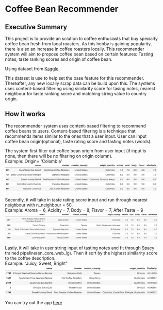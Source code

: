 # Coffee Bean Recommender

## Executive Summary
This project is to provide an solution to coffee enthusiasts that buy specialty coffee bean fresh from local roasters. As this hobby is gaining popularity, there is also an increase in coffee roasters locally. This recommender system will aim to propose coffee bean based on certain features: Tasting notes, taste ranking scores and origin of coffee bean.

Using dataset from [Kaggle](https://www.kaggle.com/datasets/hanifalirsyad/coffee-scrap-coffeereview)

This dataset is use to help set the base feature for this recommender. Thereafter, any new locally scrap data can be build upon this. The systems uses content-based filtering using similarity score for tasing notes, nearest neighbour for taste ranking score and matching string value to country origin.


## How it works
The recommender system uses content-based filtering to recommend coffee beans to users. Content-based filtering is a technique that recommends items similar to the ones that a user input. User can input coffee bean origin(optional), taste rating score and tasting notes (words).

The system first filter out coffee bean origin from user input (if input is none, then there will be no filtering on origin column). 
<br>Example: Origin= 'Colombia'
<br>![Origin](chart/origin.png)


Secondly, it will take in taste rating score input and run through nearest neighbour with n_neighbour = 50.
<br>Example: Aroma = 6, Acidity = 7, Body = 8, Flavor = 7, After Taste = 9
<br>![Neighbour](chart/neighbour.png)

Lastly, it will take in user string input of tasting notes and fit through Spacy trained pipeline(en_core_web_lg). Then it sort by the highest similarity score to the coffee description.
<br>Example: "Juicy, Sweet, Bright"
<br>![Tasting Notes](chart/spacy.png)

You can try out the app [here](https://beans4u.streamlit.app/)
